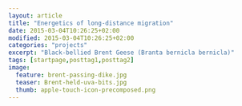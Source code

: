 ```yaml
---
layout: article
title: "Energetics of long-distance migration"
date: 2015-03-04T10:26:25+02:00
modified: 2015-03-04T10:26:25+02:00
categories: "projects"
excerpt: "Black-bellied Brent Geese (Branta bernicla bernicla)"
tags: [startpage,posttag1,posttag2]
image:
  feature: brent-passing-dike.jpg
  teaser: Brent-held-uva-bits.jpg
  thumb: apple-touch-icon-precomposed.png
---
```


